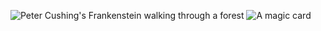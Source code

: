 ![Peter Cushing's Frankenstein walking through a forest](https://media.giphy.com/media/xTiTntDHJJb2dUkM00/giphy.gif)
![A magic card](https://i.imgur.com/fV4zcvR.jpg)
